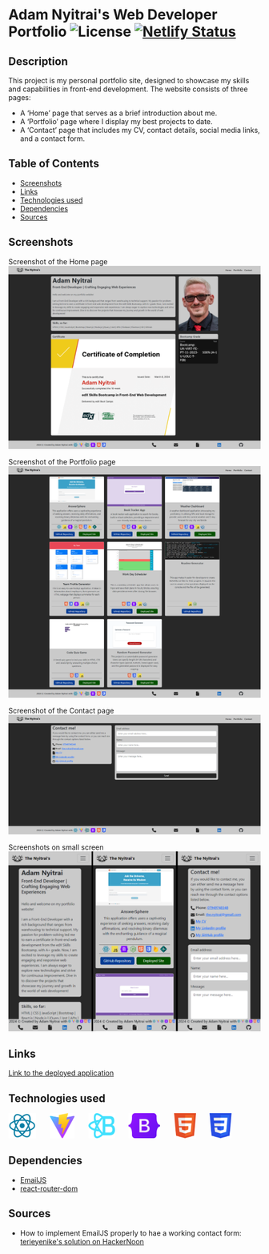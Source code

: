 # Adam Nyitrai's Web Developer Portfolio ![License](https://img.shields.io/badge/License-MIT-blue.svg) [![Netlify Status](https://api.netlify.com/api/v1/badges/9ffeb492-1c7e-47dc-965e-ecb759e42bd5/deploy-status)](https://app.netlify.com/sites/nyitrai/deploys)

## Description
This project is my personal portfolio site, designed to showcase my skills and capabilities in front-end development. The website consists of three pages:
- A ‘Home’ page that serves as a brief introduction about me.
- A ‘Portfolio’ page where I display my best projects to date.
- A ‘Contact’ page that includes my CV, contact details, social media links, and a contact form.

## Table of Contents
- [Screenshots](#screenshots)
- [Links](#links)
- [Technologies used](#techs)
- [Dependencies](#dependencies)
- [Sources](#sources)

## Screenshots
Screenshot of the Home page
![Screenshot of the Home page](public/images/home.png)

Screenshot of the Portfolio page
![Screenshot of the Portfolio page](public/images/portfolio.png)

Screenshot of the Contact page
![Screenshot of the Contact page](public/images/contact.png)

Screenshots on small screen
![Screenshots on small screen](public/images/mobile.png)

## Links
[Link to the deployed application](https://nyitrai.netlify.app/)

## Technologies used <a name="techs"></a>
<a href="https://react.dev/"><img src="public/logos/react.png" alt="React" title="React" height="50px" /></a>
&nbsp;&nbsp;&nbsp;&nbsp;&nbsp;
<a href="https://vitejs.dev/"><img src="public/logos/vite.png" alt="Vite" title="Vite" height="50px" /></a>
&nbsp;&nbsp;&nbsp;&nbsp;&nbsp;
<a href="https://react-bootstrap.netlify.app/"><img src="public/logos/reactbootstrap.png" alt="React Bootstrap" title="React Bootstrap" height="50px" /></a>
&nbsp;&nbsp;&nbsp;&nbsp;&nbsp;
<a href="https://getbootstrap.com/"><img src="public/logos/bootstrap.png" alt="Bootstrap" title="Bootstrap" height="50px" /></a>
&nbsp;&nbsp;&nbsp;&nbsp;&nbsp;
<img src="public/logos/html.png" alt="HTML" title="HTML" height="50px" />
&nbsp;&nbsp;&nbsp;&nbsp;&nbsp;
<img src="public/logos/css.png" alt="CSS"  title="CSS" height="50px" />

## Dependencies
- [EmailJS](https://www.npmjs.com/package/emailjs)
- [react-router-dom](https://www.npmjs.com/package/react-router-dom)

## Sources
- How to implement EmailJS properly to hae a working contact form: [terieyenike's solution on HackerNoon](https://hackernoon.com/integrating-a-contact-form-with-emailjs-in-react)
